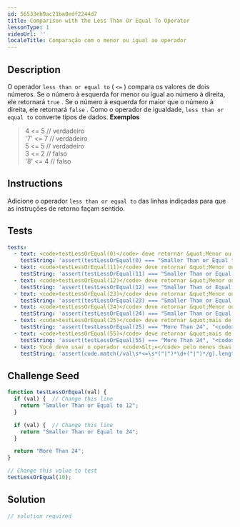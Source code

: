 ```yaml
---
id: 56533eb9ac21ba0edf2244d7
title: Comparison with the Less Than Or Equal To Operator
lessonType: 1
videoUrl: ''
localeTitle: Comparação com o menor ou igual ao operador
---
```


## Description
<section id="description"> O operador <code>less than or equal to</code> ( <code>&lt;=</code> ) compara os valores de dois números. Se o número à esquerda for menor ou igual ao número à direita, ele retornará <code>true</code> . Se o número à esquerda for maior que o número à direita, ele retornará <code>false</code> . Como o operador de igualdade, <code>less than or equal to</code> converte tipos de dados. <strong>Exemplos</strong> <blockquote> 4 &lt;= 5 // verdadeiro <br> &#39;7&#39; &lt;= 7 // verdadeiro <br> 5 &lt;= 5 // verdadeiro <br> 3 &lt;= 2 // falso <br> &#39;8&#39; &lt;= 4 // falso </blockquote></section>

## Instructions
<section id="instructions"> Adicione o operador <code>less than or equal to</code> das linhas indicadas para que as instruções de retorno façam sentido. </section>

## Tests
<section id='tests'>

```yml
tests:
  - text: <code>testLessOrEqual(0)</code> deve retornar &quot;Menor ou igual a 12&quot;
    testString: 'assert(testLessOrEqual(0) === "Smaller Than or Equal to 12", "<code>testLessOrEqual(0)</code> should return "Smaller Than or Equal to 12"");'
  - text: <code>testLessOrEqual(11)</code> deve retornar &quot;Menor ou igual a 12&quot;
    testString: 'assert(testLessOrEqual(11) === "Smaller Than or Equal to 12", "<code>testLessOrEqual(11)</code> should return "Smaller Than or Equal to 12"");'
  - text: <code>testLessOrEqual(12)</code> deve retornar &quot;Menor ou igual a 12&quot;
    testString: 'assert(testLessOrEqual(12) === "Smaller Than or Equal to 12", "<code>testLessOrEqual(12)</code> should return "Smaller Than or Equal to 12"");'
  - text: <code>testLessOrEqual(23)</code> deve retornar &quot;Menor ou igual a 24&quot;
    testString: 'assert(testLessOrEqual(23) === "Smaller Than or Equal to 24", "<code>testLessOrEqual(23)</code> should return "Smaller Than or Equal to 24"");'
  - text: <code>testLessOrEqual(24)</code> deve retornar &quot;Menor ou igual a 24&quot;
    testString: 'assert(testLessOrEqual(24) === "Smaller Than or Equal to 24", "<code>testLessOrEqual(24)</code> should return "Smaller Than or Equal to 24"");'
  - text: <code>testLessOrEqual(25)</code> deve retornar &quot;mais de 24&quot;
    testString: 'assert(testLessOrEqual(25) === "More Than 24", "<code>testLessOrEqual(25)</code> should return "More Than 24"");'
  - text: <code>testLessOrEqual(55)</code> deve retornar &quot;mais de 24&quot;
    testString: 'assert(testLessOrEqual(55) === "More Than 24", "<code>testLessOrEqual(55)</code> should return "More Than 24"");'
  - text: Você deve usar o operador <code>&lt;=</code> pelo menos duas vezes
    testString: 'assert(code.match(/val\s*<=\s*("|")*\d+("|")*/g).length > 1, "You should use the <code>&lt;=</code> operator at least twice");'

```

</section>

## Challenge Seed
<section id='challengeSeed'>

<div id='js-seed'>

```js
function testLessOrEqual(val) {
  if (val) {  // Change this line
    return "Smaller Than or Equal to 12";
  }

  if (val) {  // Change this line
    return "Smaller Than or Equal to 24";
  }

  return "More Than 24";
}

// Change this value to test
testLessOrEqual(10);

```

</div>



</section>

## Solution
<section id='solution'>

```js
// solution required
```
</section>
